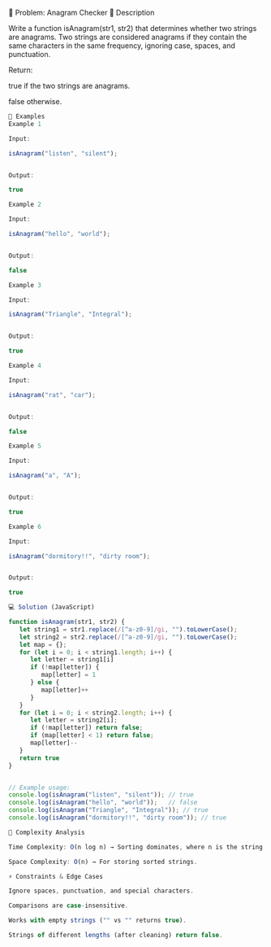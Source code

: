 📝 Problem: Anagram Checker
📌 Description

Write a function isAnagram(str1, str2) that determines whether two strings are anagrams.
Two strings are considered anagrams if they contain the same characters in the same frequency, ignoring case, spaces, and punctuation.

Return:

true if the two strings are anagrams.

false otherwise.

```javascript
🎯 Examples
Example 1

Input:

isAnagram("listen", "silent");


Output:

true

Example 2

Input:

isAnagram("hello", "world");


Output:

false

Example 3

Input:

isAnagram("Triangle", "Integral");


Output:

true

Example 4

Input:

isAnagram("rat", "car");


Output:

false

Example 5

Input:

isAnagram("a", "A");


Output:

true

Example 6

Input:

isAnagram("dormitory!!", "dirty room");


Output:

true

💻 Solution (JavaScript)

function isAnagram(str1, str2) {
   let string1 = str1.replace(/[^a-z0-9]/gi, "").toLowerCase();
   let string2 = str2.replace(/[^a-z0-9]/gi, "").toLowerCase();
   let map = {};
   for (let i = 0; i < string1.length; i++) {
      let letter = string1[i]
      if (!map[letter]) {
         map[letter] = 1
      } else {
         map[letter]++
      }
   }
   for (let i = 0; i < string2.length; i++) {
      let letter = string2[i];
      if (!map[letter]) return false;
      if (map[letter] < 1) return false;
      map[letter]--
   }
   return true
}


// Example usage:
console.log(isAnagram("listen", "silent")); // true
console.log(isAnagram("hello", "world"));   // false
console.log(isAnagram("Triangle", "Integral")); // true
console.log(isAnagram("dormitory!!", "dirty room")); // true

🧩 Complexity Analysis

Time Complexity: O(n log n) → Sorting dominates, where n is the string length.

Space Complexity: O(n) → For storing sorted strings.

⚡ Constraints & Edge Cases

Ignore spaces, punctuation, and special characters.

Comparisons are case-insensitive.

Works with empty strings ("" vs "" returns true).

Strings of different lengths (after cleaning) return false.